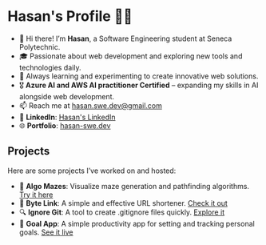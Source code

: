 # Hasan's Profile 👨‍💻

- 👋 Hi there! I’m **Hasan**, a Software Engineering student at Seneca Polytechnic.
- 🎓 Passionate about web development and exploring new tools and technologies daily.
- 🌱 Always learning and experimenting to create innovative web solutions.
- 🎖 **Azure AI and AWS AI practitioner Certified** – expanding my skills in AI alongside web development.
- 📫 Reach me at [hasan.swe.dev@gmail.com](mailto:hasan.swe.dev)
- 🔗 **LinkedIn**: [Hasan's LinkedIn](https://www.linkedin.com/in/hasan-in/)
- 🌐 **Portfolio**: [hasan-swe.dev](https://hasan-swe.dev/)

## Projects

Here are some projects I’ve worked on and hosted:

- 🌌 **Algo Mazes**: Visualize maze generation and pathfinding algorithms. [Try it here](https://algo-mazes.netlify.app/)
- 🔗 **Byte Link**: A simple and effective URL shortener. [Check it out](https://byte-link.netlify.app/)
- 🔍 **Ignore Git**: A tool to create .gitignore files quickly. [Explore it](https://ignore-git.netlify.app/)
- 🎯 **Goal App**: A simple productivity app for setting and tracking personal goals. [See it live](https://goal-app-70cf4.firebaseapp.com/)


<!---
MohHasan1/MohHasan1 is a ✨ special ✨ repository because its `README.md` (this file) appears on your GitHub profile.
You can click the Preview link to take a look at your changes.
--->
